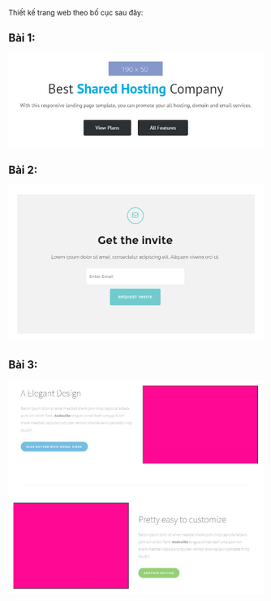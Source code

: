 Thiết kế trang web theo bố cục sau đây:

## Bài 1:
![bài1](bai1.jpeg)

## Bài 2:
![bài1](bai2.jpeg)

## Bài 3:
![bài1](bai3.jpeg)